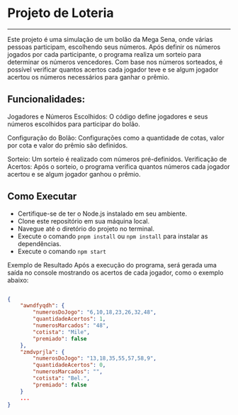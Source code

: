 # Projeto de Loteria

---

Este projeto é uma simulação de um bolão da Mega Sena, onde várias pessoas participam, escolhendo seus números. Após definir os números jogados por cada participante, o programa realiza um sorteio para determinar os números vencedores. Com base nos números sorteados, é possível verificar quantos acertos cada jogador teve e se algum jogador acertou os números necessários para ganhar o prêmio.

## Funcionalidades:

Jogadores e Números Escolhidos: O código define jogadores e seus números escolhidos para participar do bolão.

Configuração do Bolão: Configurações como a quantidade de cotas, valor por cota e valor do prêmio são definidos.

Sorteio: Um sorteio é realizado com números pré-definidos.
Verificação de Acertos: Após o sorteio, o programa verifica quantos números cada jogador acertou e se algum jogador ganhou o prêmio.

## Como Executar

- Certifique-se de ter o Node.js instalado em seu ambiente.
- Clone este repositório em sua máquina local.
- Navegue até o diretório do projeto no terminal.
- Execute o comando `pnpm install` ou `npm install` para instalar as dependências.
- Execute o comando `npm start`

Exemplo de Resultado
Após a execução do programa, será gerada uma saída no console mostrando os acertos de cada jogador, como o exemplo abaixo:

```json

{
    "awndfyqdh": {
        "numerosDoJogo": "6,10,18,23,26,32,48",
        "quantidadeAcertos": 1,
        "numerosMarcados": "48",
        "cotista": "Mile",
        "premiado": false
    },
    "zmdvprjla": {
        "numerosDoJogo": "13,18,35,55,57,58,9",
        "quantidadeAcertos": 0,
        "numerosMarcados": "",
        "cotista": "Bel.",
        "premiado": false
    }
    ...
}
```







